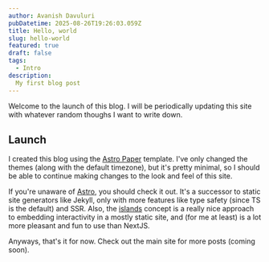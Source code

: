 ```yaml
---
author: Avanish Davuluri
pubDatetime: 2025-08-26T19:26:03.059Z
title: Hello, world
slug: hello-world
featured: true
draft: false
tags:
  - Intro
description:
  My first blog post
---
```


Welcome to the launch of this blog. I will be periodically updating this site with whatever random thoughs I want to write down.

## Launch

I created this blog using the [Astro Paper](https://github.com/satnaing/astro-paper) template. I've only changed the themes (along with the default timezone), but it's pretty minimal, so I should be able to continue making changes to the look and feel of this site.

If you're unaware of [Astro](https://astro.build/), you should check it out. It's a successor to static site generators like Jekyll, only with more features like type safety (since TS is the default) and SSR. Also, the [islands](https://docs.astro.build/en/concepts/islands/) concept is a really nice approach to embedding interactivity in a mostly static site, and (for me at least) is a lot more pleasant and fun to use than NextJS.

Anyways, that's it for now. Check out the main site for more posts (coming soon).